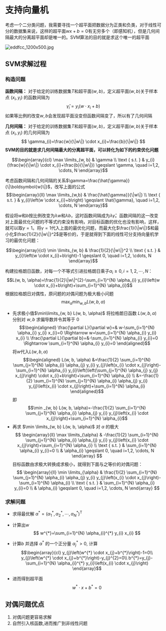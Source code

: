 # 支持向量机

考虑一个二分类问题，我需要寻找一个超平面把数据分为正类和负类，对于线性可分的数据集来说，这样的超平面$wx+b=0$有无穷多个（即感知机），但是几何间隔最大的分离超平面却是唯一的。SVM算法的目的就是求这个唯一的超平面

![eddfcc_1200x500.jpg](https://pic3.zhimg.com/v2-197913c461c1953c30b804b4a7eddfcc_1200x500.jpg)
## SVM求解过程
### 构造问题
**函数间隔：** 对于给定的训练数据集$T$和超平面$(w, b)$，定义超平面$(w, b)$关于样本点 $\left(x_{i}, y_{i}\right)$ 的函数间隔为
$$\hat{\gamma}_{i}=y_{i}\left(w \cdot x_{i}+b\right)$$
如果等比例的改变$w,b$会发现超平面没变但函数间隔变了，所以有了几何间隔

**几何间隔：** 对于给定的训练数据集$T$和超平面$(w, b)$，定义超平面$(w, b)$关于样本点 $\left(x_{i}, y_{i}\right)$ 的几何间隔为
$$
\gamma_{i}=\frac{w}{\|w\|} \cdot x_{i}+\frac{b}{\|w\|}
$$
**SVM的目的就是求几何间隔最大的分离超平面，可以转化为如下的约束优化问题**

$$\begin{array}{cl}
\max \limits_{w, b} & \gamma \\
\text { s.t. } & y_{i}(\frac{w}{\|w\|} \cdot x_{i}+\frac{b}{\|w\|}) \geqslant \gamma, \quad i=1,2, \cdots, N
\end{array}$$

考虑函数间隔和几何间隔的关系$\gamma=\frac{\hat{\gamma}}{\|\boldsymbol{w}\|}$，改写上面的公式
$$\begin{array}{ll}
\max \limits_{w,b} & \frac{\hat{\gamma}}{\|w\|} \\
\text { s.t. } & y_{i}\left(w \cdot x_{i}+b\right) \geqslant \hat{\gamma}, \quad i=1,2, \cdots, N
\end{array}$$

假设将$w$和$b$按比例改变为$\lambda w$和$\lambda b$，这时函数间隔成为$\lambda \hat\gamma$。函数间隔的这一改变对上面最优化问题的不等式约束没有影响，对目标函数的优化也没有影响，这样，就可以取$\gamma=1$。将$\gamma=1$代入上面的最优化问题，而最大化$\frac{1}{\|w\|}$和最小化$\frac{1}{2}{\|w\|}^2$是等价的，于是就得到下面的线性可分支持向量机学习的最优化问题：

$$\begin{array}{cl}
\min \limits_{w, b} & \frac{1}{2}{\|w\|}^2 \\
\text { s.t. } & y_{i}\left(w \cdot x_{i}+b\right)-1 \geqslant 0, \quad i=1,2, \cdots, N
\end{array}$$

构建拉格朗日函数，对每一个不等式引进拉格朗日乘子$\alpha_{i} \geqslant 0, i=1,2, \cdots, N$：
$$L(w, b, \alpha)=\frac{1}{2}\|w\|^{2}-\sum_{i=1}^{N} \alpha_{i} y_{i}\left(w \cdot x_{i}+b\right)+\sum_{i=1}^{N} \alpha_{i}$$
根据拉格朗日对偶性，原问题的对偶问题为极大极小问题
$$\max _{\alpha} \min _{w, b} L(w, b, \alpha)$$
- 先求极小值$\min\limits_{w, b} L(w, b, \alpha)$
将拉格朗日函数 $L(w,b, \alpha)$ 分别对 $w, b$ 求偏导数并令其等于 0
$$\begin{aligned}
\frac{\partial L}{\partial w}=& w-\sum_{i=1}^{N} \alpha_{i} y_{i} x_{i}=0 \Rightarrow w=\sum_{i=1}^{N} \alpha_{i} y_{i} x_{i} \\
\frac{\partial L}{\partial b}=&-\sum_{i=1}^{N} \alpha_{i} y_{i}=0 \Rightarrow \sum_{i=1}^{N} \alpha_{i} y_{i}=0
\end{aligned}$$
将$w$代入$L(w,b, \alpha)$ 
$$\begin{aligned} L(w, b, \alpha) &=\frac{1}{2} \sum_{i=1}^{N} \sum_{j=1}^{N} \alpha_{i} \alpha_{j} y_{i} y_{j}\left(x_{i} \cdot x_{j}\right)-\sum_{i=1}^{N} \alpha_{i} y_{i}\left(\left(\sum_{j=1}^{N} \alpha_{j} y_{j} x_{j}\right) \cdot x_{i}+b\right)+\sum_{i=1}^{N} \alpha_{i} \\ &=-\frac{1}{2} \sum_{i=1}^{N} \sum_{j=1}^{N} \alpha_{i} \alpha_{j} y_{i} y_{j}\left(x_{i} \cdot x_{j}\right)+\sum_{i=1}^{N} \alpha_{i} \end{aligned}$$
即 
$$\min _{w, b} L(w, b, \alpha)=-\frac{1}{2} \sum_{i=1}^{N} \sum_{j=1}^{N} \alpha_{i} \alpha_{j} y_{i} y_{j}\left(x_{i} \cdot x_{j}\right)+\sum_{i=1}^{N} \alpha_{i}$$
- 再求 $\min \limits_{w, b} L(w, b, \alpha)$ 对 $\alpha$ 的极大
$$
\begin{array}{ll}
\max \limits_{\alpha} & -\frac{1}{2} \sum_{i=1}^{N} \sum_{j=1}^{N} \alpha_{i} \alpha_{j} y_{i} y_{j}\left(x_{i} \cdot x_{j}\right)+\sum_{i=1}^{N} \alpha_{i} \\
\text { s.t. } & \sum_{i=1}^{N} \alpha_{i} y_{i}=0 \\
& \alpha_{i} \geqslant 0, \quad i=1,2, \cdots, N
\end{array}
$$
目标函数由求极大转换成求极小，就得到下面与之等价的对偶问题：
$$
\begin{array}{ll}
\min \limits_{\alpha} & \frac{1}{2} \sum_{i=1}^{N} \sum_{j=1}^{N} \alpha_{i} \alpha_{j} y_{i} y_{j}\left(x_{i} \cdot x_{j}\right)-\sum_{i=1}^{N} \alpha_{i} \\
\text { s.t. } & \sum_{i=1}^{N} \alpha_{i} y_{i}=0 \\
& \alpha_{i} \geqslant 0, \quad i=1,2, \cdots, N
\end{array}
$$

### 求解问题
- 求得最优解 $\alpha^{*}=\left(\alpha_{1}^{*}, \alpha_{2}^{*}, \cdots, \alpha_{N}^{*}\right)^{\mathrm{T}}$
- 计算出$w$
$$
w^{*}=\sum_{i=1}^{N} \alpha_{i}^{*} y_{i} x_{i}
$$
- 计算$b$
并选择 $\alpha^{*}$ 的一个正分量 $\alpha_{j}^{*}>0,$ 计算
$$\begin{array}{cl}
y_{j}\left(w^{*} \cdot x_{j}+b^{*}\right)-1=0\\
y_{j}\left(w^{*} \cdot x_{j}+b^{*}\right)-y_{j}^{2}=0\\
b^{*}=y_{j}-\sum_{i=1}^{N} \alpha_{i}^{*} y_{i}\left(x_{i} \cdot x_{j}\right)
\end{array}$$


- 进而得到超平面
$$
w^{*} \cdot x+b^{*}=0
$$



## 对偶问题优点

1. 对偶问题更容易求解
2. 自然引入核函数,进而推广到非线性问题


